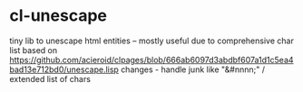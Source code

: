 # cl-unescape
tiny lib to unescape html entities – mostly useful due to comprehensive char list
based on https://github.com/acieroid/clpages/blob/666ab6097d3abdbf607a1d1c5ea4bad13e712bd0/unescape.lisp
changes - handle junk like "&#nnnn;" / extended list of chars
